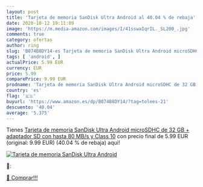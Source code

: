 ```yaml
---
layout: post
title: 'Tarjeta de memoria SanDisk Ultra Android al 40.04 % de rebaja'
date: 2020-10-12 19:11:09
image: 'https://m.media-amazon.com/images/I/41sswaIqrIL._SL200_.jpg'
comments: true
category: ofertas
author: ring
slug: 'B074B8DY14-es Tarjeta de memoria SanDisk Ultra Android microSDHC de 32...'
tags: [ 'android', ]
actualPrice: 5.99 EUR
currency: EUR
price: 5.99
comparePrice: 9.99 EUR
prodname: 'Tarjeta de memoria SanDisk Ultra Android microSDHC de 32 GB + adaptador SD con hasta 80 MB/s y Class 10'
country: 'es'
flag: '🇪🇸'
buyurl: 'https://www.amazon.es/dp/B074B8DY14/?tag=tolees-21'
descuento: '40.04'
average: '5.375'
---
```


Tienes [Tarjeta de memoria SanDisk Ultra Android microSDHC de 32 GB + adaptador SD con hasta 80 MB/s y Class 10](https://www.amazon.es/dp/B074B8DY14/?tag=tolees-21) con precio final de  5.99 EUR (original: 9.99 EUR) (40.04 %  de rebaja) aqui!

[![Tarjeta de memoria SanDisk Ultra Android](https://m.media-amazon.com/images/I/41sswaIqrIL._SL200_.jpg)](https://www.amazon.es/dp/B074B8DY14/?tag=tolees-21)

🔎:


[🛒 Comprar!!!](https://www.amazon.es/dp/B074B8DY14/?tag=tolees-21)
